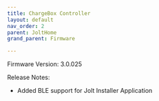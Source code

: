 ```yaml
---
title: ChargeBox Controller
layout: default
nav_order: 2
parent: JoltHome
grand_parent: Firmware

---
```




Firmware Version: 3.0.025

Release Notes:
- Added BLE support for Jolt Installer Application